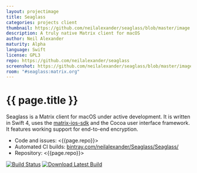 ```yaml
---
layout: projectimage
title: Seaglass
categories: projects client
thumbnail: https://github.com/neilalexander/seaglass/blob/master/image.png?raw=true
description: A truly native Matrix client for macOS
author: Neil Alexander
maturity: Alpha
language: Swift
license: GPL3
repo: https://github.com/neilalexander/seaglass
screenshot: https://github.com/neilalexander/seaglass/blob/master/image.png?raw=true
room: "#seaglass:matrix.org"
---
```


# {{ page.title }}

Seaglass is a Matrix client for macOS under active development. It is written in Swift 4, uses the [matrix-ios-sdk](https://github.com/matrix-org/matrix-ios-sdk) and the Cocoa user interface framework. It features working support for end-to-end encryption.

- Code and issues: <{{page.repo}}>
- Automated CI builds: [bintray.com/neilalexander/Seaglass/Seaglass/](https://bintray.com/neilalexander/Seaglass/Seaglass/)
- Repository: <{{page.repo}}>

[![Build Status](https://travis-ci.org/neilalexander/seaglass.svg?branch=master)](https://travis-ci.org/neilalexander/seaglass)
[![Download Latest Build](https://api.bintray.com/packages/neilalexander/Seaglass/Seaglass/images/download.svg)](https://bintray.com/neilalexander/Seaglass/Seaglass/_latestVersion#files)
